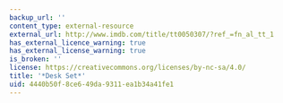 ```yaml
---
backup_url: ''
content_type: external-resource
external_url: http://www.imdb.com/title/tt0050307/?ref_=fn_al_tt_1
has_external_licence_warning: true
has_external_license_warning: true
is_broken: ''
license: https://creativecommons.org/licenses/by-nc-sa/4.0/
title: '*Desk Set*'
uid: 4440b50f-8ce6-49da-9311-ea1b34a41fe1
---
```

